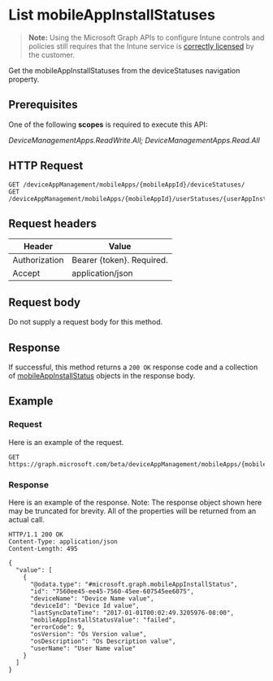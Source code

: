 ﻿# List mobileAppInstallStatuses

> **Note:** Using the Microsoft Graph APIs to configure Intune controls and policies still requires that the Intune service is [correctly licensed](https://go.microsoft.com/fwlink/?linkid=839381) by the customer.

Get the mobileAppInstallStatuses from the deviceStatuses navigation property.
## Prerequisites
One of the following **scopes** is required to execute this API:

*DeviceManagementApps.ReadWrite.All; DeviceManagementApps.Read.All*
## HTTP Request
<!-- {
  "blockType": "ignored"
}
-->
```http
GET /deviceAppManagement/mobileApps/{mobileAppId}/deviceStatuses/
GET /deviceAppManagement/mobileApps/{mobileAppId}/userStatuses/{userAppInstallStatusId}/deviceStatuses/
```

## Request headers
|Header|Value|
|---|---|
|Authorization|Bearer {token}. Required.|
|Accept|application/json|

## Request body
Do not supply a request body for this method.

## Response
If successful, this method returns a `200 OK` response code and a collection of [mobileAppInstallStatus](../resources/intune_apps_mobileappinstallstatus.md) objects in the response body.

## Example
### Request
Here is an example of the request.
```http
GET https://graph.microsoft.com/beta/deviceAppManagement/mobileApps/{mobileAppId}/deviceStatuses/
```

### Response
Here is an example of the response. Note: The response object shown here may be truncated for brevity. All of the properties will be returned from an actual call.
```http
HTTP/1.1 200 OK
Content-Type: application/json
Content-Length: 495

{
  "value": [
    {
      "@odata.type": "#microsoft.graph.mobileAppInstallStatus",
      "id": "7560ee45-ee45-7560-45ee-607545ee6075",
      "deviceName": "Device Name value",
      "deviceId": "Device Id value",
      "lastSyncDateTime": "2017-01-01T00:02:49.3205976-08:00",
      "mobileAppInstallStatusValue": "failed",
      "errorCode": 9,
      "osVersion": "Os Version value",
      "osDescription": "Os Description value",
      "userName": "User Name value"
    }
  ]
}
```




